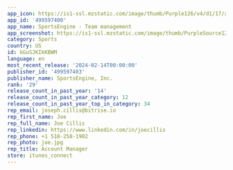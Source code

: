 ```yaml
---
app_icon: https://is1-ssl.mzstatic.com/image/thumb/Purple126/v4/d1/17/a1/d117a1ac-94d7-a38c-78ae-543480362735/appicon-1x_U007emarketing-0-7-0-85-220.png/1024x1024bb.png
app_id: '499597400'
app_name: SportsEngine - Team management
app_screenshot: https://is1-ssl.mzstatic.com/image/thumb/PurpleSource126/v4/3c/d1/88/3cd188ec-bbf6-3276-6c81-811f47c0bcb0/d0809a10-6daf-43f9-9f7e-97d2d54c98c9_NBCUniversal_Media_U002c_LLC_SportsEngine_iOS_5.5_Screenshot_Mockup_220912_01.png/1242x2208bb.png
category: Sports
country: US
id: kGuSJKIkKBWM
language: en
most_recent_release: '2024-02-14T00:00:00'
publisher_id: '499597403'
publisher_name: SportsEngine, Inc.
rank: '29'
release_count_in_past_year: '14'
release_count_in_past_year_category: 12
release_count_in_past_year_top_in_category: 34
rep_email: joseph.cillis@bitrise.io
rep_first_name: Joe
rep_full_name: Joe Cillis
rep_linkedin: https://www.linkedin.com/in/joecillis
rep_phone: +1 518-258-1902
rep_photo: joe.jpg
rep_title: Account Manager
store: itunes_connect
---
```

